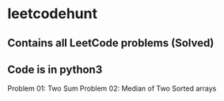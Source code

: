 # leetcodehunt
Contains all LeetCode problems (Solved)
-------------------------------------------
Code is in python3
-------------------------------------------
Problem 01: Two Sum
Problem 02: Median of Two Sorted arrays
